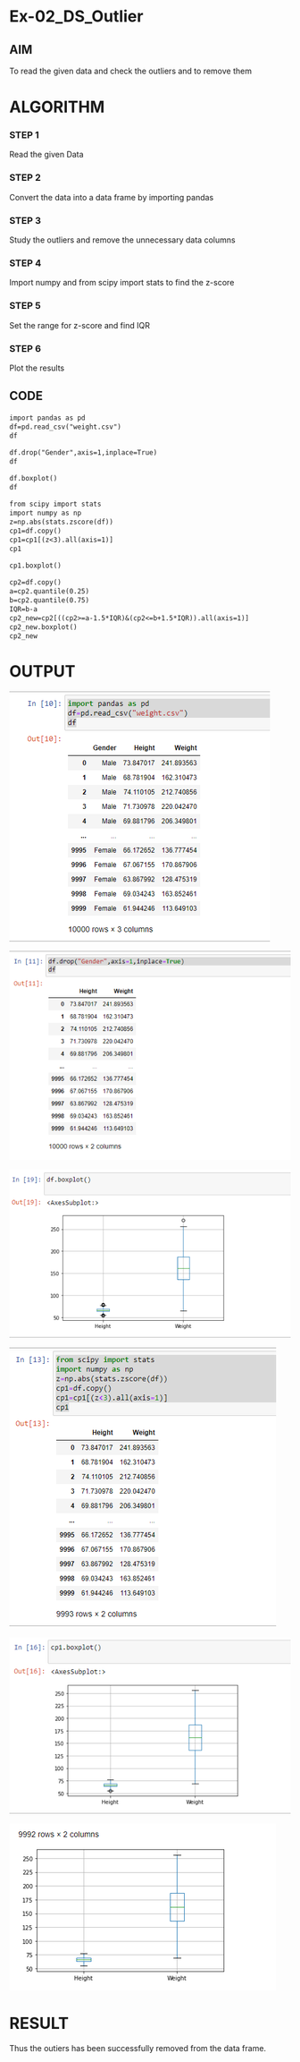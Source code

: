 # Ex-02_DS_Outlier


## AIM
To read the given data and check the outliers and to remove them

# ALGORITHM
### STEP 1
Read the given Data
### STEP 2
Convert the data into a data frame by importing pandas
### STEP 3
Study the outliers and remove the unnecessary data columns 
### STEP 4
Import numpy and from scipy import stats to find the z-score
### STEP 5 
Set the range for z-score and find IQR
### STEP 6
Plot the results

## CODE

```
import pandas as pd
df=pd.read_csv("weight.csv")
df
```
```
df.drop("Gender",axis=1,inplace=True)
df
```
```
df.boxplot()
df
```
```
from scipy import stats
import numpy as np
z=np.abs(stats.zscore(df))
cp1=df.copy()
cp1=cp1[(z<3).all(axis=1)]
cp1
```
```
cp1.boxplot()
```
```
cp2=df.copy()
a=cp2.quantile(0.25)
b=cp2.quantile(0.75)
IQR=b-a
cp2_new=cp2[((cp2>=a-1.5*IQR)&(cp2<=b+1.5*IQR)).all(axis=1)]
cp2_new.boxplot()
cp2_new
```

# OUTPUT

![output](./p1.png)


![output](./p2.png)


![output](./p3.png)


![output](./p4.png)


![output](./p5.png)


![output](./p6.png)

# RESULT
Thus the outiers has been successfully removed from the data frame.
